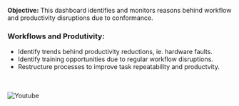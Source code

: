 **Objective:** This dashboard identifies and monitors reasons behind workflow and productivity disruptions due to conformance.

### Workflows and Produtivity:
- Identify trends behind productivity reductions, ie. hardware faults.
- Identify training opportunities due to regular workflow disruptions.
- Restructure processes to improve task repeatability and productvity.

<br><br>
![Youtube](https://youtube.com/dashboard)
